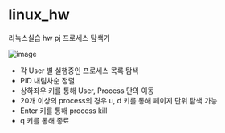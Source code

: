 # linux_hw
리눅스실습 hw pj 프로세스 탐색기

![image](https://user-images.githubusercontent.com/73420533/123225907-227fee80-d50e-11eb-9e81-75e5543f70e2.png)
- 각 User 별 실행중인 프로세스 목록 탐색
- PID 내림차순 정렬
- 상하좌우 키를 통해 User, Process 단의 이동
- 20개 이상의 process의 경우 u, d 키를 통해 페이지 단위 탐색 가능
- Enter 키를 통해 process kill
- q 키를 통해 종료
